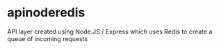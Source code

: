 apinoderedis
============

API layer created using Node.JS / Express which uses Redis to create a queue of incoming requests